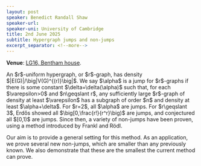 ```yaml
---
layout: post
speaker: Benedict Randall Shaw
speaker-url:
speaker-uni: University of Cambridge
title: 2nd June 2025
subtitle: Hypergraph jumps and non-jumps
excerpt_separator: <!--more-->
---
```

**Venue**: <a href="https://www.ucl.ac.uk/estates/roombooking/building-location/?id=056" target=_blank>LG16, Bentham house</a>.

<p>An $r$-uniform hypergraph, or $r$-graph, has density $|E(G)|/\big|V(G)^{(r)}\big|$. We say $\alpha$ is a jump for $r$-graphs if there is some constant $\delta=\delta(\alpha)$ such that, for each $\varepsilon>0$ and $n\geqslant r$, any sufficiently large $r$-graph of density at least $\varepsilon$ has a subgraph of order $n$ and density at least $\alpha+\delta$. For $r=2$, all $\alpha$ are jumps. For $r\geqslant 3$, Erdős showed all $\big[0,\frac{r!}{r^r}\big)$ are jumps, and conjectured all $[0,1)$ are jumps. Since then, a variety of non-jumps have been proven, using a method introduced by Frankl and Rödl.</p>

<p>Our aim is to provide a general setting for this method. As an application, we prove several new non-jumps, which are smaller than any previously known. We also demonstrate that these are the smallest the current method can prove.</p>

<!--more-->
